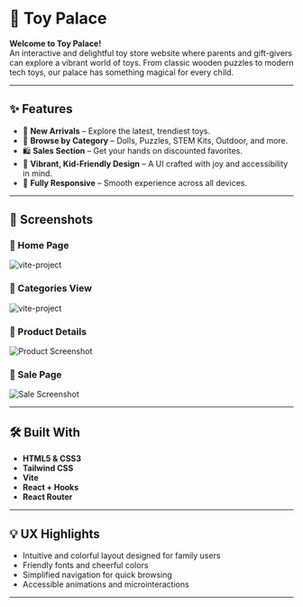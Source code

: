 # 🎠 Toy Palace

**Welcome to Toy Palace!**  
An interactive and delightful toy store website where parents and gift-givers can explore a vibrant world of toys. From classic wooden puzzles to modern tech toys, our palace has something magical for every child.

---

## ✨ Features

- 🎁 **New Arrivals** – Explore the latest, trendiest toys.
- 🧸 **Browse by Category** – Dolls, Puzzles, STEM Kits, Outdoor, and more.
- 🛍️ **Sales Section** – Get your hands on discounted favorites.
- 🌈 **Vibrant, Kid-Friendly Design** – A UI crafted with joy and accessibility in mind.
- 📱 **Fully Responsive** – Smooth experience across all devices.

---

## 📸 Screenshots


### 🧸 Home Page
![vite-project](photo1.png)

### 🧸 Categories View
![vite-project](photo2.png)

### 🧸 Product Details
![Product Screenshot](screenshots/product.png)

### 🧸 Sale Page
![Sale Screenshot](screenshots/sale.png)

---


## 🛠️ Built With

- **HTML5 & CSS3**
- **Tailwind CSS**
- **Vite**
- **React + Hooks**
- **React Router**

---

## 💡 UX Highlights

- Intuitive and colorful layout designed for family users
- Friendly fonts and cheerful colors
- Simplified navigation for quick browsing
- Accessible animations and microinteractions

---


